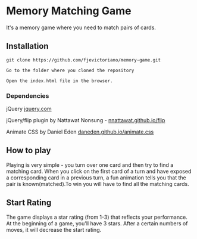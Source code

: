 # Memory Matching Game
It's a memory game where you need to match pairs of cards.

## Installation

```
git clone https://github.com/fjevictoriano/memory-game.git

Go to the folder where you cloned the repository

Open the index.html file in the browser.
```

### Dependencies


jQuery [jquery.com](https://jquery.com)

jQuery/flip plugin by Nattawat Nonsung - [nnattawat.github.io/flip](http://nnattawat.github.io/flip/)

Animate CSS by Daniel Eden [daneden.github.io/animate.css](https://daneden.github.io/animate.css/)

## How to play

Playing is very simple - you turn over one card and then try to find a matching card.
When you click on the first card of a turn and have exposed a corresponding card in a previous turn, a fun animation tells you that the pair is known(matched).To win you will have to find all the matching cards.

## Start Rating

The game displays a star rating (from 1-3) that reflects your performance. At the beginning of a game, you'll have 3 stars. After a certain numbers of  moves, it will decrease the start rating.
